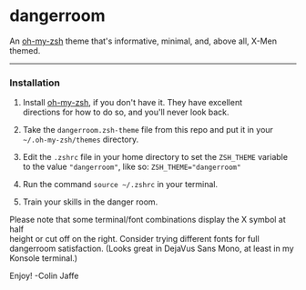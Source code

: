 # dangerroom

An [oh-my-zsh][oh-my-zsh] theme that's informative, minimal, and, above all, X-Men themed.

---

### Installation

1. Install [oh-my-zsh][oh-my-zsh], if you don't have it. They have excellent  
directions for how to do so, and you'll never look back.

2. Take the `dangerroom.zsh-theme` file from this repo and put it in your  
`~/.oh-my-zsh/themes` directory.

3. Edit the `.zshrc` file in your home directory to set the `ZSH_THEME` variable to the value `"dangerroom"`, like so:
`ZSH_THEME="dangerroom"`

4. Run the command `source ~/.zshrc` in your terminal.

5. Train your skills in the danger room.

Please note that some terminal/font combinations display the X symbol at half  
height or cut off on the right. Consider trying different fonts for full dangerroom satisfaction. (Looks great in DejaVus Sans Mono, at least in my Konsole terminal.)

Enjoy!
-Colin Jaffe

[oh-my-zsh]: https://github.com/robbyrussell/oh-my-zsh
